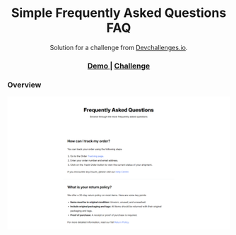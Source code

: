 <h1 align="center">Simple Frequently Asked Questions FAQ</h1>

<div align="center">
   Solution for a challenge from  <a href="http://devchallenges.io" target="_blank">Devchallenges.io</a>.
</div>

<div align="center">
  <h3>
    <a href="https://simple-frequently-asked-faq.netlify.app/">
      Demo
    </a>
    <span> | </span>
    <a href="https://devchallenges.io/challenge/simple-faq-challenge">
      Challenge
    </a>
  </h3>
</div>

### Overview

![screenshot](https://raw.githubusercontent.com/zuleidyyaruro/Simple-Frequently-Asked-Questions-FAQ---devchallenges.io/refs/heads/main/images/screencapture-desktop.png)
